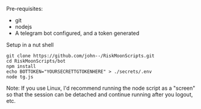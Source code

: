 Pre-requisites:
- git
- nodejs
- A telegram bot configured, and a token generated

Setup in a nut shell
```
git clone https://github.com/john--/RiskMoonScripts.git
cd RiskMoonScripts/bot
npm install
echo BOTTOKEN="YOURSECRETTGTOKENHERE" > ./secrets/.env
node tg.js
```

Note: If you use Linux, I'd recommend running the node script as a "screen" so that the session can be detached and continue running after you logout, etc.
